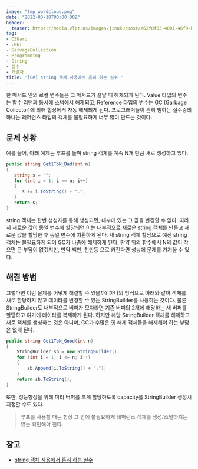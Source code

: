 ```yaml
---
image: "tmp_wordcloud.png"
date: "2022-03-18T00:00:00Z"
header:
  teaser: https://media.vlpt.us/images/jinuku/post/e62f8f63-4001-46f9-b811-dc6f62f0828e/40cc3e52-745d-48b8-8a09-02c21efc36e5.png
tag:
- CSharp
- .NET
- GarvageCollection
- Programming
- String
- 실수
- 개발자
title: '[C#] string 객체 사용에서 흔히 하는 실수 '
---
```


한 메서드 안의 로컬 변수들은 그 메서드가 끝날 때 해제되게 된다. Value 타입의 변수는 함수 리턴과 동시에 스택에서 해제되고, Reference 타입의 변수는 GC (Garbage Collector)에 의해 힙상에서 자동 해제되게 된다. 프로그래머들이 흔히 범하는 실수중의 하나는 레퍼런스 타입의 객체를 불필요하게 너무 많이 만드는 것이다.

## 문제 상황

예를 들어, 아래 예제는 루프를 돌며 string 객체를 계속 N개 만큼 새로 생성하고 있다.

```csharp
public string Get1ToN_Bad(int n)
{
   string s = "";
   for (int i = 1; i <= n; i++)
   {
      s += i.ToString() + ".";
   }
   return s;
}
```

string 객체는 한번 생성자를 통해 생성되면, 내부에 있는 그 값을 변경할 수 없다. 따라서 새로운 값이 동일 변수에 할당되면 이는 내부적으로 새로운 string 객체를 만들고 새로운 값을 할당한 후 동일 변수에 치환하게 된다. 새 string 객체 할당으로 예전 string 객체는 불필요하게 되어 GC가 나중에 해제하게 된다. 만약 위의 함수에서 N의 값이 작으면 큰 부담이 없겠지만, 만약 백만, 천만등 으로 커진다면 성능에 문제를 가져올 수 있다.

## 해결 방법

그렇다면 이런 문제를 어떻게 해결할 수 있을까? 하나의 방식으로 아래와 같이 객체를 새로 할당하지 않고 데이타를 변경할 수 있는 StringBuilder를 사용하는 것이다. 물론 StringBuilder도 내부적으로 버퍼가 모자라면 기존 버퍼의 2개에 해당하는 새 버퍼를 할당하고 여기에 데이타를 복제하게 된다. 하지만 해당 StringBuilder 객체를 해제하고 새로 객체를 생성하는 것은 아니며, GC가 수많은 옛 해제 객체들을 해제해야 하는 부담은 없게 된다.

```csharp
public string Get1ToN_Good(int n)
{
    StringBuilder sb = new StringBuilder();
    for (int i = 1; i <= n; i++)
    {
        sb.Append(i.ToString() + ",");
    }
    return sb.ToString();
}
```

또한, 성능향상을 위해 미리 버퍼를 크게 할당하도록 capacity를 StringBuilder 생성시 지정할 수도 있다.

> 루프를 사용할 때는 항상 그 안에 불필요하게 레퍼런스 객체를 생성/소멸하지는 않는 확인해야 한다.

## 참고

* [string 객체 사용에서 흔히 하는 실수](https://www.csharpstudy.com/Mistake/Article/3)